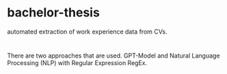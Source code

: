 # bachelor-thesis
automated extraction of work experience data from CVs.
#
There are two approaches that are used. GPT-Model and Natural Language Processing (NLP) with Regular Expression RegEx.
